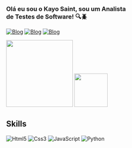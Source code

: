 ### Olá eu sou o Kayo Saint, sou um Analista <br>de Testes de Software! 🔍🪲


[![Blog](https://img.shields.io/badge/LinkedIn-0077B5?style=for-the-badge&logo=linkedin&logoColor=white)](https://www.linkedin.com/in/kayo-ferreira-nascimento-67447622b/)
[![Blog](https://img.shields.io/badge/Instagram-E4405F?style=for-the-badge&logo=instagram&logoColor=white)](https://www.instagram.com/_kayosaint/)
[![Blog](https://img.shields.io/badge/Gmail-D14836?style=for-the-badge&logo=gmail&logoColor=white)](kayozeraii@gmail.com)

<img height="180em" src="https://github-readme-stats.vercel.app/api?username=KayoSaint&show_icons=true&theme=radical&include_all_commits=true&count_private=true"/>
<img height="90em" src="https://github-readme-stats.vercel.app/api/top-langs/?username=KayoSaint&layout=compact&langs_count=8&theme=radical"/>
</div>

## Skills

<div>
<img align='center' alt='Html5' src='https://img.shields.io/badge/HTML5-E34F26?style=for-the-badge&logo=html5&logoColor=white'>
<img align='center' alt='Css3' src='https://img.shields.io/badge/CSS3-1572B6?style=for-the-badge&logo=css3&logoColor=white'>
<img align='center' alt='JavaScript' src='https://img.shields.io/badge/JavaScript-323330?style=for-the-badge&logo=javascript&logoColor=F7DF1E'>
<img align='center' alt='Python' src='https://img.shields.io/badge/Python-3776AB?style=for-the-badge&logo=python&logoColor=white'>
</div>

